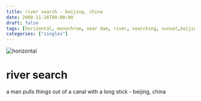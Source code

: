 ```yaml
---
title: river search - beijing, china
date: 2008-11-26T00:00:00
draft: false
tags: [horizontal, monochrom, near dam, river, searching, sunset,beijing,china]
categories: ["singles"]
---
```

![horizontal](/p/sbr-20081126-5826110823.jpg)
<!--more-->
# river search
a man pulls things out of a canal with a long stick - beijing, china
